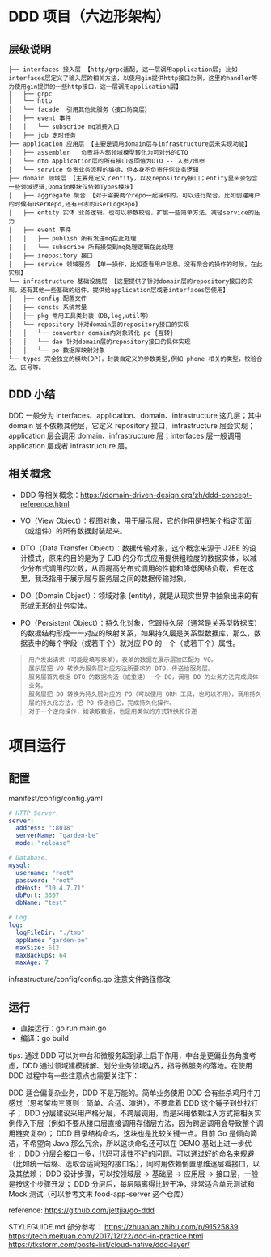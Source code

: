 # DDD 项目（六边形架构）

## 层级说明
```base
├── interfaces 接入层 【http/grpc适配, 这一层调用application层; 比如interfaces层定义了输入层的相关方法，以使用gin提供http接口为例，这里的handler等为使用gin提供的一些http接口，这一层调用application层】
│   ├── grpc
│   └── http
│   └── facade  引用其他微服务（接口防腐层）
│   ├── event 事件
│   │   └── subscribe mq消费入口
│   ├── job 定时任务
├── application 应用层 【主要是调用domain层与infrastructure层来实现功能】
│   ├── assembler   负责将内部领域模型转化为可对外的DTO
│   └── dto Application层的所有接口返回值为DTO -- 入参/出参
│   └── service 负责业务流程的编排，但本身不负责任何业务逻辑
├── domain 领域层 【主要是定义了entity，以及repository接口；entity里头会包含一些领域逻辑,Domain模块仅依赖Types模块】
│   ├── aggregate 聚合 【对于需要两个repo一起操作的，可以进行聚合，比如创建用户的时候有userRepo,还有日志的userLogRepo】
│   ├── entity 实体 业务逻辑。也可以参数校验，扩展一些简单方法，减轻service的压力
│   ├── event 事件
│   │   ├── publish 所有发送mq在此处理
│   │   └── subscribe 所有接受到mq处理逻辑在此处理
│   ├── irepository 接口
│   ├── service 领域服务 【单一操作，比如查看用户信息。没有聚合的操作的时候，在此实现】
└── infrastructure 基础设施层 【这里提供了针对domain层的repository接口的实现，还有其他一些基础的组件，提供给application层或者interfaces层使用】
│   ├── config 配置文件
│   ├── consts 系统常量
│   ├── pkg 常用工具类封装（DB,log,util等）
│   └── repository 针对domain层的repository接口的实现
│   │   └── converter domain内对象转化 po {互转}
│   │   └── dao 针对domain层的repository接口的具体实现
│   │   └── po 数据库映射对象
└── types 完全独立的模块(DP)，封装自定义的参数类型,例如 phone 相关的类型，校验合法、区号等。  

```

## DDD 小结
DDD 一般分为 interfaces、application、domain、infrastructure 这几层；其中 domain 层不依赖其他层，它定义 repository 接口，infrastructure 层会实现；application 层会调用 domain、infrastructure 层；interfaces 层一般调用 application 层或者 infrastructure 层。



## 相关概念

- DDD 等相关概念：https://domain-driven-design.org/zh/ddd-concept-reference.html

- VO（View Object）：视图对象，用于展示层，它的作用是把某个指定页面（或组件）的所有数据封装起来。
- DTO（Data Transfer Object）：数据传输对象，这个概念来源于 J2EE 的设计模式，原来的目的是为了 EJB 的分布式应用提供粗粒度的数据实体，以减少分布式调用的次数，从而提高分布式调用的性能和降低网络负载，但在这里，我泛指用于展示层与服务层之间的数据传输对象。
- DO（Domain Object）：领域对象 (entity)，就是从现实世界中抽象出来的有形或无形的业务实体。
- PO（Persistent Object）：持久化对象，它跟持久层（通常是关系型数据库）的数据结构形成一一对应的映射关系，如果持久层是关系型数据库，那么，数据表中的每个字段（或若干个）就对应 PO 的一个（或若干个）属性。

> ```
> 用户发出请求（可能是填写表单），表单的数据在展示层被匹配为 VO。
> 展示层把 VO 转换为服务层对应方法所要求的 DTO，传送给服务层。
> 服务层首先根据 DTO 的数据构造（或重建）一个 DO，调用 DO 的业务方法完成具体业务。
> 服务层把 DO 转换为持久层对应的 PO（可以使用 ORM 工具，也可以不用），调用持久层的持久化方法，把 PO 传递给它，完成持久化操作。
> 对于一个逆向操作，如读取数据，也是用类似的方式转换和传递
> ```



# 项目运行

## 配置

manifest/config/config.yaml

```yaml
# HTTP Server.
server:
  address: ":8018"
  serverName: "garden-be"
  mode: "release"

# Database.
mysql:
  username: "root"
  password: "root"
  dbHost: "10.4.7.71"
  dbPort: 3307
  dbName: "test"

# Log.
log:
  logFileDir: "./tmp"
  appName: "garden-be"
  maxSize: 512
  maxBackups: 64
  maxAge: 7

```

infrastructure/config/config.go 注意文件路径修改

## 运行

- 直接运行：go run main.go
- 编译：go build

tips:
通过 DDD 可以对中台和微服务起到承上启下作用，中台是更偏业务角度考虑，DDD 通过领域建模拆解、划分业务领域边界，指导微服务的落地。在使用 DDD 过程中有一些注意点也需要关注下：

DDD 适合偏复杂业务，DDD 不是万能的。简单业务使用 DDD 会有些杀鸡用牛刀感觉（思考架构三原则：简单、合适、演进），不要拿着 DDD 这个锤子到处找钉子；
DDD 分层建议采用严格分层，不跨层调用，而是采用依赖注入方式把相关实例传入下层（例如不要从接口层直接调用存储层方法，因为跨层调用会导致整个调用链变复杂）；
DDD 目录结构命名，这块也是比较关键一点。目前 Go 是倾向简洁，不希望向 Java 那么冗余，所以这块命名还可以在 DEMO 基础上进一步优化；
DDD 分层会接口一多，代码可读性不好的问题。可以通过好的命名来规避（比如统一后缀、选取合适简短的接口名），同时用依赖倒置思维逐层看接口，以及其依赖；
DDD 设计步骤，可以按领域层 -> 基础层 -> 应用层 -> 接口层，一般是按这个步骤开发；
DDD 分层后，每层隔离得比较干净，非常适合单元测试和 Mock 测试（可以参考文末 food-app-server 这个仓库）

reference: https://github.com/jettjia/go-ddd

STYLEGUIDE.md 部分参考：
https://zhuanlan.zhihu.com/p/91525839
https://tech.meituan.com/2017/12/22/ddd-in-practice.html
https://tkstorm.com/posts-list/cloud-native/ddd-layer/
